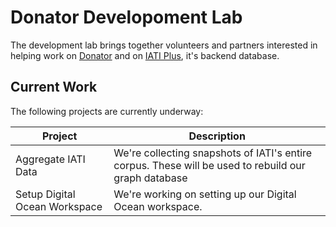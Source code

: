# Donator Developoment Lab

The development lab brings together volunteers and partners interested in helping work on [Donator](https://github.com/Donator-ai/About/blob/main/README.md) and on [IATI Plus](https://github.com/Donator-ai/Development-Lab/tree/main/IATI-Plus), it's backend database.

## Current Work

The following projects are currently underway:

| Project  | Description |
| ------------- | ------------- |
| Aggregate IATI Data  | We're collecting snapshots of IATI's entire corpus. These will be used to rebuild our graph database  |
| Setup Digital Ocean Workspace   | We're working on setting up our Digital Ocean workspace.  |
